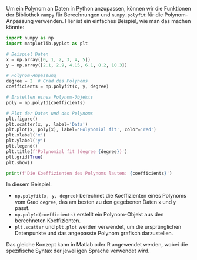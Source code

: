 Um ein Polynom an Daten in Python anzupassen, können wir die Funktionen der Bibliothek `numpy` für Berechnungen und `numpy.polyfit` für die Polynom-Anpassung verwenden. Hier ist ein einfaches Beispiel, wie man das machen könnte:

```python
import numpy as np
import matplotlib.pyplot as plt

# Beispiel Daten
x = np.array([0, 1, 2, 3, 4, 5])
y = np.array([2.1, 2.9, 4.15, 6.1, 8.2, 10.3])

# Polynom-Anpassung
degree = 2  # Grad des Polynoms
coefficients = np.polyfit(x, y, degree)

# Erstellen eines Polynom-Objekts
poly = np.poly1d(coefficients)

# Plot der Daten und des Polynoms
plt.figure()
plt.scatter(x, y, label='Data')
plt.plot(x, poly(x), label='Polynomial fit', color='red')
plt.xlabel('x')
plt.ylabel('y')
plt.legend()
plt.title(f'Polynomial fit (degree {degree})')
plt.grid(True)
plt.show()

print(f'Die Koeffizienten des Polynoms lauten: {coefficients}')
```

In diesem Beispiel:

- `np.polyfit(x, y, degree)` berechnet die Koeffizienten eines Polynoms vom Grad `degree`, das am besten zu den gegebenen Daten `x` und `y` passt.
- `np.poly1d(coefficients)` erstellt ein Polynom-Objekt aus den berechneten Koeffizienten.
- `plt.scatter` und `plt.plot` werden verwendet, um die ursprünglichen Datenpunkte und das angepasste Polynom grafisch darzustellen.

Das gleiche Konzept kann in Matlab oder R angewendet werden, wobei die spezifische Syntax der jeweiligen Sprache verwendet wird.
